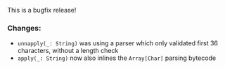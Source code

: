 This is a bugfix release!

### Changes:
* `unnapply(_: String)` was using a parser which only validated first 36 characters, without a length check
* `apply(_: String)` now also inlines the `Array[Char]` parsing bytecode
